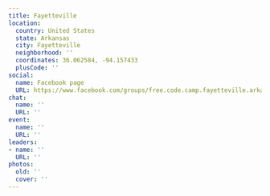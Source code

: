 ```yaml
---
title: Fayetteville
location:
  country: United States
  state: Arkansas
  city: Fayetteville
  neighborhood: ''
  coordinates: 36.062584, -94.157433
  plusCode: ''
social:
  name: Facebook page
  URL: https://www.facebook.com/groups/free.code.camp.fayetteville.arkansas
chat:
  name: ''
  URL: ''
event:
  name: ''
  URL: ''
leaders:
- name: ''
  URL: ''
photos:
  old: ''
  cover: ''
---
```

